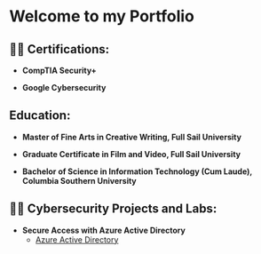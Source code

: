 # Welcome to my Portfolio

<h2>👨‍💻 Certifications:</h2>

 - <b>CompTIA Security+</b>

- <b>Google Cybersecurity</b>

<h2>Education:</h2>

- <b>Master of Fine Arts in Creative Writing, Full Sail University</b>

- <b>Graduate Certificate in Film and Video, Full Sail University</b>

- <b>Bachelor of Science in Information Technology (Cum Laude), Columbia Southern University</b>

<h2>👨‍💻 Cybersecurity Projects and Labs:</h2>

- <b>Secure Access with Azure Active Directory</b>
  - [Azure Active Directory](https://github.com/GIJane11226/tezanawhite/blob/main/README.md)



